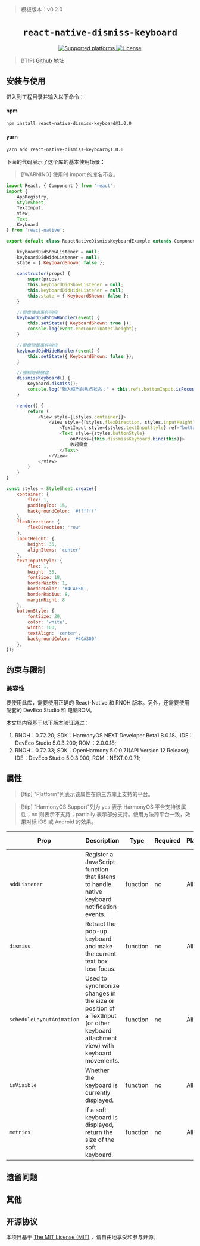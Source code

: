 <!-- {% raw %} -->
> 模板版本：v0.2.0

<p align="center">
  <h1 align="center"> <code>react-native-dismiss-keyboard</code> </h1>
</p>
<p align="center">
    <a href="https://github.com/DanielMSchmidt/react-native-dismiss-keyboard">
        <img src="https://img.shields.io/badge/platforms-android%20|%20ios%20|%20harmony%20-lightgrey.svg" alt="Supported platforms" />
    </a>
    <a href="https://github.com/DanielMSchmidt/react-native-dismiss-keyboard/blob/master/LICENSE">
        <img src="https://img.shields.io/badge/license-MIT-green.svg" alt="License" />
    </a>
</p>

> [!TIP] [Github 地址](https://github.com/DanielMSchmidt/react-native-dismiss-keyboard)


## 安装与使用

进入到工程目录并输入以下命令：


<!-- tabs:start -->

#### **npm**

```bash
npm install react-native-dismiss-keyboard@1.0.0
```

#### **yarn**

```bash
yarn add react-native-dismiss-keyboard@1.0.0
```

<!-- tabs:end -->

下面的代码展示了这个库的基本使用场景：

>[!WARNING] 使用时 import 的库名不变。

```js
import React, { Component } from 'react';
import {
    AppRegistry,
    StyleSheet,
    TextInput,
    View,
    Text,
    Keyboard
} from 'react-native';

export default class ReactNativeDismissKeyboardExample extends Component {

    keyboardDidShowListener = null;
    keyboardDidHideListener = null;
    state = { KeyboardShown: false };

    constructor(props) {
        super(props);
        this.keyboardDidShowListener = null;
        this.keyboardDidHideListener = null;
        this.state = { KeyboardShown: false };
    }

    //键盘弹出事件响应
    keyboardDidShowHandler(event) {
        this.setState({ KeyboardShown: true });
        console.log(event.endCoordinates.height);
    }

    //键盘隐藏事件响应
    keyboardDidHideHandler(event) {
        this.setState({ KeyboardShown: false });
    }

    //强制隐藏键盘
    dissmissKeyboard() {
        Keyboard.dismiss();
        console.log("输入框当前焦点状态：" + this.refs.bottomInput.isFocused());
    }

    render() {
        return (
            <View style={[styles.container]}>
                <View style={[styles.flexDirection, styles.inputHeight]}>
                    <TextInput style={styles.textInputStyle} ref="bottomInput" />
                    <Text style={styles.buttonStyle}
                        onPress={this.dissmissKeyboard.bind(this)}>
                        收起键盘
                    </Text>
                </View>
            </View>
        )
    }
}

const styles = StyleSheet.create({
    container: {
        flex: 1,
        paddingTop: 15,
        backgroundColor: '#ffffff'
    },
    flexDirection: {
        flexDirection: 'row'
    },
    inputHeight: {
        height: 35,
        alignItems: 'center'
    },
    textInputStyle: {
        flex: 1,
        height: 35,
        fontSize: 18,
        borderWidth: 1,
        borderColor: '#4CAF50',
        borderRadius: 8,
        marginRight: 8
    },
    buttonStyle: {
        fontSize: 20,
        color: 'white',
        width: 100,
        textAlign: 'center',
        backgroundColor: '#4CA300'
    },
});
```
## 约束与限制

### 兼容性

要使用此库，需要使用正确的 React-Native 和 RNOH 版本。另外，还需要使用配套的 DevEco Studio 和 电脑ROM。

本文档内容基于以下版本验证通过：

1. RNOH：0.72.20; SDK：HarmonyOS NEXT Developer Beta1 B.0.18、IDE：DevEco Studio 5.0.3.200; ROM：2.0.0.18;
2. RNOH：0.72.33; SDK：OpenHarmony 5.0.0.71(API Version 12 Release); IDE：DevEco Studio 5.0.3.900; ROM：NEXT.0.0.71;

## 属性

> [!tip] "Platform"列表示该属性在原三方库上支持的平台。

> [!tip] "HarmonyOS Support"列为 yes 表示 HarmonyOS 平台支持该属性；no 则表示不支持；partially 表示部分支持。使用方法跨平台一致，效果对标 iOS 或 Android 的效果。

| Prop   | Description   | Type       | Required | Platform | HarmonyOS Support |
| ----- | ----- | -------- | -------- | -------- | -------- |
| `addListener`  | Register a JavaScript function that listens to handle native keyboard notification events. | function  | no     | All  | yes      |
| `dismiss`  | Retract the pop-up keyboard and make the current text box lose focus. | function  |  no     | All   | yes      |
| `scheduleLayoutAnimation`  |Used to synchronize changes in the size or position of a TextInput (or other keyboard attachment view) with keyboard movements.| function | no     | All | yes      |
| `isVisible`  | Whether the keyboard is currently displayed.| function      |  no     | All   | yes      |
| `metrics`  | If a soft keyboard is displayed, return the size of the soft keyboard.| function      |  no     | All   | yes      |

## 遗留问题

## 其他

## 开源协议
本项目基于 [The MIT License (MIT)](https://github.com/DanielMSchmidt/react-native-dismiss-keyboard/blob/master/LICENSE) ，请自由地享受和参与开源。
<!-- {% endraw %} -->